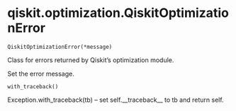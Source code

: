 <span id="qiskit-optimization-qiskitoptimizationerror" />

# qiskit.optimization.QiskitOptimizationError

<span id="undefined" />

`QiskitOptimizationError(*message)`

Class for errors returned by Qiskit’s optimization module.

Set the error message.

<span id="undefined" />

`with_traceback()`

Exception.with\_traceback(tb) – set self.\_\_traceback\_\_ to tb and return self.
